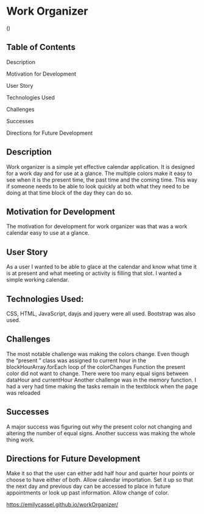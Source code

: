 # Work Organizer

(![]())


## Table of Contents
Description

Motivation for Development

User Story

Technologies Used

Challenges

Successes

Directions for Future Development

## Description
Work organizer is a simple yet effective calendar application. It is designed for a work day and for use at a glance. The multiple colors make it easy to see when it is the present time, the past time and the coming time. This way if someone needs to be able to look quickly at both what they need to be doing at that time block of the day they can do so.

## Motivation for Development
The motivation for development for work organizer was that was a work calendar easy to use at a glance. 

## User Story
As a user I wanted to be able to glace at the calendar and know what time it is at present and what meeting or activity is filling that slot. I wanted a simple working calendar. 



## Technologies Used: 

CSS, HTML, JavaScript, dayjs and jquery were all used. Bootstrap was also used. 



## Challenges 
The most notable challenge was making the colors change. Even though the “present ” class was assigned to current hour in the blockHourArray.forEach loop of the colorChanges Function the present color did not want to change.  There were too many equal signs between dataHour and currentHour Another challenge was in the memory function. I had a very had time making the tasks remain in the textblock when the page was reloaded


## Successes
A major success was figuring out why the present color not changing and altering the number of equal signs. Another success was making the whole thing work. 


## Directions for Future Development

Make it so that the user can either add half hour and quarter hour points or choose to have either of both. 
Allow calendar importation. 
Set it up so that the next day and previous day can be accessed to place in future appointments or look up past information. 
Allow change of color. 





https://emilycassel.github.io/workOrganizer/